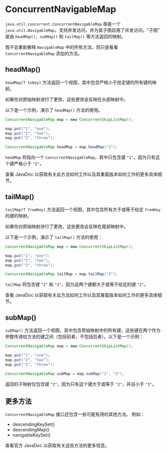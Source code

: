 # ConcurrentNavigableMap

`java.util.concurrent.ConcurrentNavigableMap` 类是一个 `java.util.NavigableMap`，支持并发访问，并为其子图启用了并发访问。"子图" 是由 `headMap()`、`subMap()` 和 `tailMap()` 等方法返回的映射。

我不会重新解释 `NavigableMap` 中的所有方法，而只是看看 `ConcurrentNavigableMap` 添加的方法。

## headMap()

`headMap(T toKey)` 方法返回一个视图，其中包含严格小于给定键的所有键的映射。

如果你对原始映射进行了更改，这些更改会反映在头部映射中。

以下是一个示例，演示了 `headMap()` 方法的使用。

```java
ConcurrentNavigableMap map = new ConcurrentSkipListMap();

map.put("1", "one");
map.put("2", "two");
map.put("3", "three");

ConcurrentNavigableMap headMap = map.headMap("2");
```

`headMap` 将指向一个 `ConcurrentNavigableMap`，其中只包含键 `"1"`，因为只有这个键严格小于 `"2"`。

查看 JavaDoc 以获取有关此方法如何工作以及其重载版本如何工作的更多具体细节。

## tailMap()

`tailMap(T fromKey)` 方法返回一个视图，其中包含所有大于或等于给定 `fromKey` 的键的映射。

如果你对原始映射进行了更改，这些更改会反映在尾部映射中。

以下是一个示例，演示了 `tailMap()` 方法的使用：

```java
ConcurrentNavigableMap map = new ConcurrentSkipListMap();

map.put("1", "one");
map.put("2", "two");
map.put("3", "three");

ConcurrentNavigableMap tailMap = map.tailMap("2");
```

`tailMap` 将包含键 `"2"` 和 `"3"`，因为这两个键都大于或等于给定的键 `"2"`。

查看 JavaDoc 以获取有关此方法如何工作以及其重载版本如何工作的更多具体细节。

## subMap()

`subMap()` 方法返回一个视图，其中包含原始映射中的所有键，这些键在两个作为参数传递给方法的键之间（包括前者，不包括后者）。以下是一个示例：

```java
ConcurrentNavigableMap map = new ConcurrentSkipListMap();

map.put("1", "one");
map.put("2", "two");
map.put("3", "three");

ConcurrentNavigableMap subMap = map.subMap("2", "3");
```

返回的子映射仅包含键 `"2"`，因为只有这个键大于或等于 `"2"`，并且小于 `"3"`。

## 更多方法

`ConcurrentNavigableMap` 接口还包含一些可能有用的其他方法。
例如：

- descendingKeySet()
- descendingMap()
- navigableKeySet()

查看官方 JavaDoc 以获取有关这些方法的更多信息。


